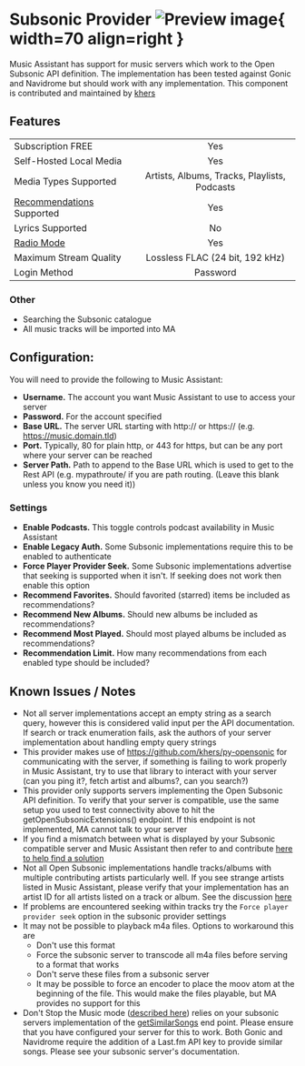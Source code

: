 # Subsonic Provider ![Preview image](../assets/icons/subsonic_icon.png){ width=70 align=right }

Music Assistant has support for music servers which work to the Open Subsonic API definition. The implementation has been tested against Gonic and Navidrome but should work with any implementation. This component is contributed and maintained by [khers](https://github.com/khers)

## Features

|           |                     |
|:-----------------------|:---------------------:|
| Subscription FREE | Yes |
| Self-Hosted Local Media | Yes |
| Media Types Supported | Artists, Albums, Tracks, Playlists, Podcasts |
| [Recommendations](../ui.md#view-home) Supported | Yes |
| Lyrics Supported | No |
| [Radio Mode](../ui.md#track-menu) | Yes |
| Maximum Stream Quality | Lossless FLAC (24 bit, 192 kHz) |
| Login Method | Password |

### Other

- Searching the Subsonic catalogue
- All music tracks will be imported into MA

## Configuration:
You will need to provide the following to Music Assistant:

- <b>Username.</b> The account you want Music Assistant to use to access your server
- <b>Password.</b> For the account specified
- <b>Base URL.</b> The server URL starting with http:// or https:// (e.g. https://music.domain.tld)
- <b>Port.</b> Typically, 80 for plain http, or 443 for https, but can be any port where your server can be reached
- <b>Server Path.</b> Path to append to the Base URL which is used to get to the Rest API (e.g. mypathroute/ if you are path routing. (Leave this blank unless you know you need it))

### Settings

- <b>Enable Podcasts.</b> This toggle controls podcast availability in Music Assistant
- <b>Enable Legacy Auth.</b> Some Subsonic implementations require this to be enabled to authenticate
- <b>Force Player Provider Seek.</b> Some Subsonic implementations advertise that seeking is supported when it isn't. If seeking does not work then enable this option
- <b>Recommend Favorites.</b> Should favorited (starred) items be included as recommendations?
- <b>Recommend New Albums.</b> Should new albums be included as recommendations?
- <b>Recommend Most Played.</b> Should most played albums be included as recommendations?
- <b>Recommendation Limit.</b> How many recommendations from each enabled type should be included?

## Known Issues / Notes

- Not all server implementations accept an empty string as a search query, however this is considered valid input per the API documentation. If search or track enumeration fails, ask the authors of your server implementation about handling empty query strings
- This provider makes use of https://github.com/khers/py-opensonic for communicating with the server, if something is failing to work properly in Music Assistant, try to use that library to interact with your server (can you ping it?, fetch artist and albums?, can you search?)
- This provider only supports servers implementing the Open Subsonic API definition. To verify that your server is compatible, use the same setup you used to test connectivity above to hit the getOpenSubsonicExtensions() endpoint. If this endpoint is not implemented, MA cannot talk to your server
- If you find a mismatch between what is displayed by your Subsonic compatible server and Music Assistant then refer to and contribute [here to help find a solution](https://github.com/music-assistant/support/issues/2192)
- Not all Open Subsonic implementations handle tracks/albums with multiple contributing artists particularly well. If you see strange artists listed in Music Assistant, please verify that your implementation has an artist ID for all artists listed on a track or album. See the discussion [here](https://github.com/music-assistant/support/issues/2965)
- If problems are encountered seeking within tracks try the `Force player provider seek` option in the subsonic provider settings 
- It may not be possible to playback m4a files. Options to workaround this are
    - Don't use this format
    - Force the subsonic server to transcode all m4a files before serving to a format that works
    - Don't serve these files from a subsonic server
    - It may be possible to force an encoder to place the moov atom at the beginning of the file. This would make the files playable, but MA provides no support for this
- Don't Stop the Music mode ([described here](https://www.music-assistant.io/usage/#the-queue)) relies on your subsonic servers implementation of the [getSimilarSongs](https://opensubsonic.netlify.app/docs/endpoints/getsimilarsongs/) end point. Please ensure that you have configured your server for this to work. Both Gonic and Navidrome require the addition of a Last.fm API key to provide similar songs. Please see your subsonic server's documentation.
